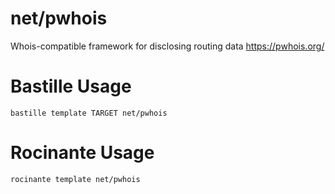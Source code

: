# net/pwhois
Whois-compatible framework for disclosing routing data
https://pwhois.org/

# Bastille Usage
```shell
bastille template TARGET net/pwhois
```

# Rocinante Usage
```shell
rocinante template net/pwhois
```
